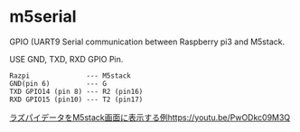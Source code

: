 # m5serial
GPIO (UART9 Serial communication between Raspberry pi3 and M5stack.

USE GND, TXD, RXD GPIO Pin.

    Razpi              --- M5stack
    GND(pin 6)         --- G
    TXD GPIO14 (pin 8) --- R2 (pin16)
    RXD GPIO15 (pin10) --- T2 (pin17)

[ラズパイデータをM5stack画面に表示する例<https://youtu.be/PwODkc09M3Q>](https://youtu.be/PwODkc09M3Q)
